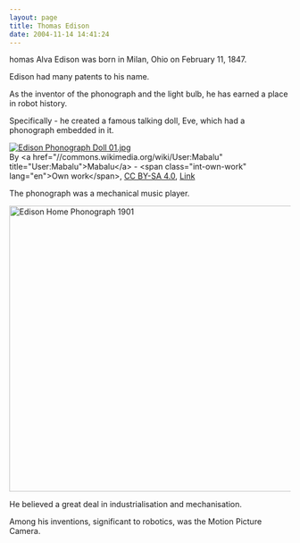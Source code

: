 ```yaml
---
layout: page
title: Thomas Edison
date: 2004-11-14 14:41:24
---
```

homas Alva Edison was born in Milan, Ohio on February 11, 1847.

Edison had many patents to his name.

As the inventor of the phonograph and the light bulb, he has earned a place in robot history.

Specifically - he created a famous talking doll, Eve, which had a phonograph embedded in it.

<p><a href="https://commons.wikimedia.org/wiki/File:Edison_Phonograph_Doll_01.jpg#/media/File:Edison_Phonograph_Doll_01.jpg"><img src="https://upload.wikimedia.org/wikipedia/commons/e/e1/Edison_Phonograph_Doll_01.jpg" alt="Edison Phonograph Doll 01.jpg"></a><br>By &lt;a href="//commons.wikimedia.org/wiki/User:Mabalu" title="User:Mabalu"&gt;Mabalu&lt;/a&gt; - &lt;span class="int-own-work" lang="en"&gt;Own work&lt;/span&gt;, <a href="https://creativecommons.org/licenses/by-sa/4.0" title="Creative Commons Attribution-Share Alike 4.0">CC BY-SA 4.0</a>, <a href="https://commons.wikimedia.org/w/index.php?curid=44584715">Link</a></p>
The phonograph was a mechanical music player.

<a title="AnonymousUnknown author, Public domain, via Wikimedia Commons" href="https://commons.wikimedia.org/wiki/File:Edison_Home_Phonograph_1901.jpg"><img width="512" alt="Edison Home Phonograph 1901" src="https://upload.wikimedia.org/wikipedia/commons/thumb/e/e5/Edison_Home_Phonograph_1901.jpg/512px-Edison_Home_Phonograph_1901.jpg"></a>

He believed a great deal in industrialisation and mechanisation.

Among his inventions, significant to robotics, was the Motion Picture Camera.
